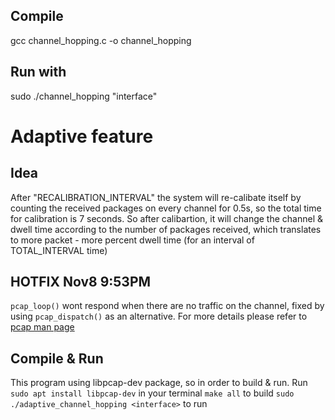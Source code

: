 ## Compile
gcc channel_hopping.c -o channel_hopping
## Run with 
sudo ./channel_hopping "interface"
# Adaptive feature
## Idea
After "RECALIBRATION_INTERVAL" the system will re-calibate itself by counting the received packages on every channel for 0.5s, so the total time for calibration is 7 seconds. So after calibartion, it will change the channel & dwell time according to the number of packages received, which translates to more packet - more percent dwell time (for an interval of TOTAL_INTERVAL time) 
## HOTFIX Nov8 9:53PM
`pcap_loop()` wont respond when there are no traffic on the channel, fixed by using `pcap_dispatch()` as an alternative. For more details please refer to [pcap man page](https://linux.die.net/man/3/pcap_dispatch)
## Compile & Run
This program using libpcap-dev package, so in order to build & run. Run `sudo apt install libpcap-dev` in your terminal
`make all` to build
`sudo ./adaptive_channel_hopping <interface>` to run

